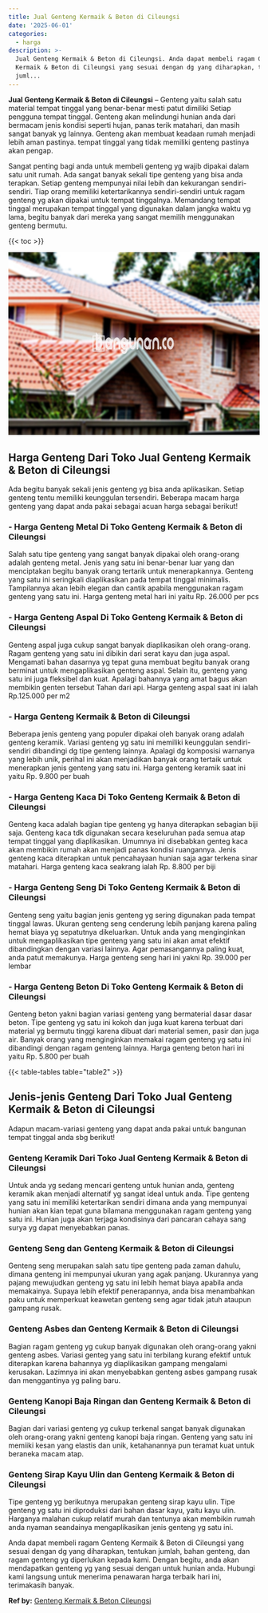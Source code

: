 ```yaml
---
title: Jual Genteng Kermaik & Beton di Cileungsi
date: '2025-06-01'
categories:
  - harga
description: >-
  Jual Genteng Kermaik & Beton di Cileungsi. Anda dapat membeli ragam Genteng
  Kermaik & Beton di Cileungsi yang sesuai dengan dg yang diharapkan, tentukan
  juml...
---
```


**Jual Genteng Kermaik & Beton di Cileungsi** – Genteng yaitu salah satu material tempat tinggal yang benar-benar mesti patut dimiliki Setiap pengguna tempat tinggal. Genteng akan melindungi hunian anda dari bermacam jenis kondisi seperti hujan, panas terik matahari, dan masih sangat banyak yg lainnya. Genteng akan membuat keadaan rumah menjadi lebih aman pastinya. tempat tinggal yang tidak memiliki genteng pastinya akan pengap.

Sangat penting bagi anda untuk membeli genteng yg wajib dipakai dalam satu unit rumah. Ada sangat banyak sekali tipe genteng yang bisa anda terapkan. Setiap genteng mempunyai nilai lebih dan kekurangan sendiri-sendiri. Tiap orang memiliki ketertarikannya sendiri-sendiri untuk ragam genteng yg akan dipakai untuk tempat tinggalnya. Memandang tempat tinggal merupakan tempat tinggal yang digunakan dalam jangka waktu yg lama, begitu banyak dari mereka yang sangat memilih menggunakan genteng bermutu.

{{< toc >}}

![Jual Genteng Kermaik & Beton di Cileungsi](/images/genteng-minimalis-murah33.png)

## Harga Genteng Dari Toko Jual Genteng Kermaik & Beton di Cileungsi

Ada begitu banyak sekali jenis genteng yg bisa anda aplikasikan. Setiap genteng tentu memiliki keunggulan tersendiri. Beberapa macam harga genteng yang dapat anda pakai sebagai acuan harga sebagai berikut!

### \- Harga Genteng Metal Di Toko Genteng Kermaik & Beton di Cileungsi

Salah satu tipe genteng yang sangat banyak dipakai oleh orang-orang adalah genteng metal. Jenis yang satu ini benar-benar luar yang dan menciptakan begitu banyak orang tertarik untuk menerapkannya. Genteng yang satu ini seringkali diaplikasikan pada tempat tinggal minimalis. Tampilannya akan lebih elegan dan cantik apabila menggunakan ragam genteng yang satu ini. Harga genteng metal hari ini yaitu Rp. 26.000 per pcs

### \- Harga Genteng Aspal Di Toko Genteng Kermaik & Beton di Cileungsi

Genteng aspal juga cukup sangat banyak diaplikasikan oleh orang-orang. Ragam genteng yang satu ini dibikin dari serat kayu dan juga aspal. Mengamati bahan dasarnya yg tepat guna membuat begitu banyak orang berminat untuk mengaplikasikan genteng aspal. Selain itu, genteng yang satu ini juga fleksibel dan kuat. Apalagi bahannya yang amat bagus akan membikin genten tersebut Tahan dari api. Harga genteng aspal saat ini ialah Rp.125.000 per m2

### \- Harga Genteng Kermaik & Beton di Cileungsi

Beberapa jenis genteng yang populer dipakai oleh banyak orang adalah genteng keramik. Variasi genteng yg satu ini memiliki keunggulan sendiri-sendiri dibandingi dg tipe genteng lainnya. Apalagi dg komposisi warnanya yang lebih unik, perihal ini akan menjadikan banyak orang tertaik untuk menerapkan jenis genteng yang satu ini. Harga genteng keramik saat ini yaitu Rp. 9.800 per buah

### \- Harga Genteng Kaca Di Toko Genteng Kermaik & Beton di Cileungsi

Genteng kaca adalah bagian tipe genteng yg hanya diterapkan sebagian biji saja. Genteng kaca tdk digunakan secara keseluruhan pada semua atap tempat tinggal yang diaplikasikan. Umumnya ini disebabkan genteg kaca akan membikin rumah akan menjadi panas kondisi ruangannya. Jenis genteng kaca diterapkan untuk pencahayaan hunian saja agar terkena sinar matahari. Harga genteng kaca seakrang ialah Rp. 8.800 per biji

### \- Harga Genteng Seng Di Toko Genteng Kermaik & Beton di Cileungsi

Genteng seng yaitu bagian jenis genteng yg sering digunakan pada tempat tinggal lawas. Ukuran genteng seng cenderung lebih panjang karena paling hemat biaya yg sepatutnya dikeluarkan. Untuk anda yang menginginkan untuk mengaplikasikan tipe genteng yang satu ini akan amat efektif dibandingkan dengan variasi lainnya. Agar pemasangannya paling kuat, anda patut memakunya. Harga genteng seng hari ini yakni Rp. 39.000 per lembar

### \- Harga Genteng Beton Di Toko Genteng Kermaik & Beton di Cileungsi

Genteng beton yakni bagian variasi genteng yang bermaterial dasar dasar beton. Tipe genteng yg satu ini kokoh dan juga kuat karena terbuat dari material yg bermutu tinggi karena dibuat dari material semen, pasir dan juga air. Banyak orang yang menginginkan memakai ragam genteng yg satu ini dibandingi dengan ragam genteng lainnya. Harga genteng beton hari ini yaitu Rp. 5.800 per buah

{{< table-tables table="table2" >}}

## Jenis-jenis Genteng Dari Toko Jual Genteng Kermaik & Beton di Cileungsi

Adapun macam-variasi genteng yang dapat anda pakai untuk bangunan tempat tinggal anda sbg berikut!

### Genteng Keramik Dari Toko Jual Genteng Kermaik & Beton di Cileungsi

Untuk anda yg sedang mencari genteng untuk hunian anda, genteng keramik akan menjadi alternatif yg sangat ideal untuk anda. Tipe genteng yang satu ini memiliki ketertarikan sendiri dimana anda yang mempunyai hunian akan kian tepat guna bilamana menggunakan ragam genteng yang satu ini. Hunian juga akan terjaga kondisinya dari pancaran cahaya sang surya yg dapat menyebabkan panas.

### Genteng Seng dan Genteng Kermaik & Beton di Cileungsi

Genteng seng merupakan salah satu tipe genteng pada zaman dahulu, dimana genteng ini mempunyai ukuran yang agak panjang. Ukurannya yang pajang mewujudkan genteng yg satu ini lebih hemat biaya apabila anda memakainya. Supaya lebih efektif penerapannya, anda bisa menambahkan paku untuk memperkuat keawetan genteng seng agar tidak jatuh ataupun gampang rusak.

### Genteng Asbes dan Genteng Kermaik & Beton di Cileungsi

Bagian ragam genteng yg cukup banyak digunakan oleh orang-orang yakni genteng asbes. Variasi genteg yang satu ini terbilang kurang efektif untuk diterapkan karena bahannya yg diaplikasikan gampang mengalami kerusakan. Lazimnya ini akan menyebabkan genteng asbes gampang rusak dan menggantinya yg paling baru.

### Genteng Kanopi Baja Ringan dan Genteng Kermaik & Beton di Cileungsi

Bagian dari variasi genteng yg cukup terkenal sangat banyak digunakan oleh orang-orang yakni genteng kanopi baja ringan. Genteng yang satu ini memiiki kesan yang elastis dan unik, ketahanannya pun teramat kuat untuk beraneka macam atap.

### Genteng Sirap Kayu Ulin dan Genteng Kermaik & Beton di Cileungsi

Tipe genteng yg berikutnya merupakan genteng sirap kayu ulin. Tipe genteng yg satu ini diproduksi dari bahan dasar kayu, yaitu kayu ulin. Harganya malahan cukup relatif murah dan tentunya akan membikin rumah anda nyaman seandainya mengaplikasikan jenis genteng yg satu ini.

Anda dapat membeli ragam Genteng Kermaik & Beton di Cileungsi yang sesuai dengan dg yang diharapkan, tentukan jumlah, bahan genteng, dan ragam genteng yg diperlukan kepada kami. Dengan begitu, anda akan mendapatkan genteng yg yang sesuai dengan untuk hunian anda. Hubungi kami langsung untuk menerima penawaran harga terbaik hari ini, terimakasih banyak.

**Ref by:**  [Genteng Kermaik & Beton  Cileungsi](https://id.wikipedia.org/wiki/Genteng)
